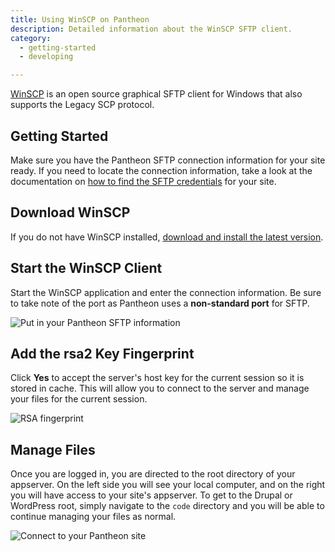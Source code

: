 ```yaml
---
title: Using WinSCP on Pantheon
description: Detailed information about the WinSCP SFTP client.
category:
  - getting-started
  - developing

---
```


[WinSCP](http://winscp.net/eng/index.php) is an open source graphical SFTP client for Windows that also supports the Legacy SCP protocol.

## Getting Started

Make sure you have the Pantheon SFTP connection information for your site ready. If you need to locate the connection information, take a look at the documentation on [how to find the SFTP credentials](/docs/articles/sites/code/developing-directly-with-sftp-mode#sftp-connection-information) for your site.

## Download WinSCP

If you do not have WinSCP installed, [download and install the latest version](http://winscp.net/eng/index.php).

## Start the WinSCP Client

Start the WinSCP application and enter the connection information. Be sure to take note of the port as Pantheon uses a **non-standard port** for SFTP.

![Put in your Pantheon SFTP information](https://www.getpantheon.com/sites/default/files/docs/desk_images/50344)

## Add the rsa2 Key Fingerprint

Click **Yes** to accept the server's host key for the current session so it is stored in cache. This will allow you to connect to the server and manage your files for the current session.

![RSA fingerprint](https://www.getpantheon.com/sites/default/files/docs/desk_images/50345)

## Manage Files

Once you are logged in, you are directed to the root directory of your appserver. On the left side you will see your local computer, and on the right you will have access to your site's appserver. To get to the Drupal  or WordPress root, simply navigate to the `code` directory and you will be able to continue managing your files as normal.



 ![Connect to your Pantheon site](https://www.getpantheon.com/sites/default/files/docs/desk_images/50346)
